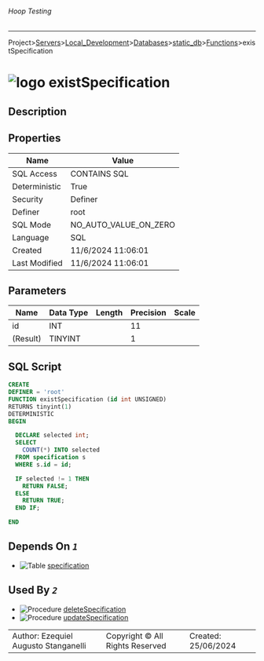 ###### Hoop Testing
___
Project>[Servers](../../../../Servers.md)>[Local_Development](../../../Local_Development.md)>[Databases](../../Databases.md)>[static_db](../static_db.md)>[Functions](Functions.md)>existSpecification


# ![logo](../../../../../Images/function64.svg) existSpecification

## <a name="#Description"></a>Description
> 
## <a name="#Properties"></a>Properties
|Name|Value|
|---|---|
|SQL Access|CONTAINS SQL|
|Deterministic|True|
|Security|Definer|
|Definer|root|
|SQL Mode|NO_AUTO_VALUE_ON_ZERO|
|Language|SQL|
|Created|11/6/2024 11:06:01|
|Last Modified|11/6/2024 11:06:01|


## <a name="#Parameters"></a>Parameters
|Name|Data Type|Length|Precision|Scale|
|---|---|---|---|---|
|id|INT||11||
|(Result)|TINYINT||1||

## <a name="#SqlScript"></a>SQL Script
```SQL
CREATE
DEFINER = 'root'
FUNCTION existSpecification (id int UNSIGNED)
RETURNS tinyint(1)
DETERMINISTIC
BEGIN

  DECLARE selected int;
  SELECT
    COUNT(*) INTO selected
  FROM specification s
  WHERE s.id = id;

  IF selected != 1 THEN
    RETURN FALSE;
  ELSE
    RETURN TRUE;
  END IF;

END
```

## <a name="#DependsOn"></a>Depends On _`1`_
- ![Table](../../../../../Images/table.svg) [specification](../Tables/specification.md)


## <a name="#UsedBy"></a>Used By _`2`_
- ![Procedure](../../../../../Images/procedure.svg) [deleteSpecification](../Procedures/deleteSpecification.md)
- ![Procedure](../../../../../Images/procedure.svg) [updateSpecification](../Procedures/updateSpecification.md)


||||
|---|---|---|
|Author: Ezequiel Augusto Stanganelli|Copyright © All Rights Reserved|Created: 25/06/2024|